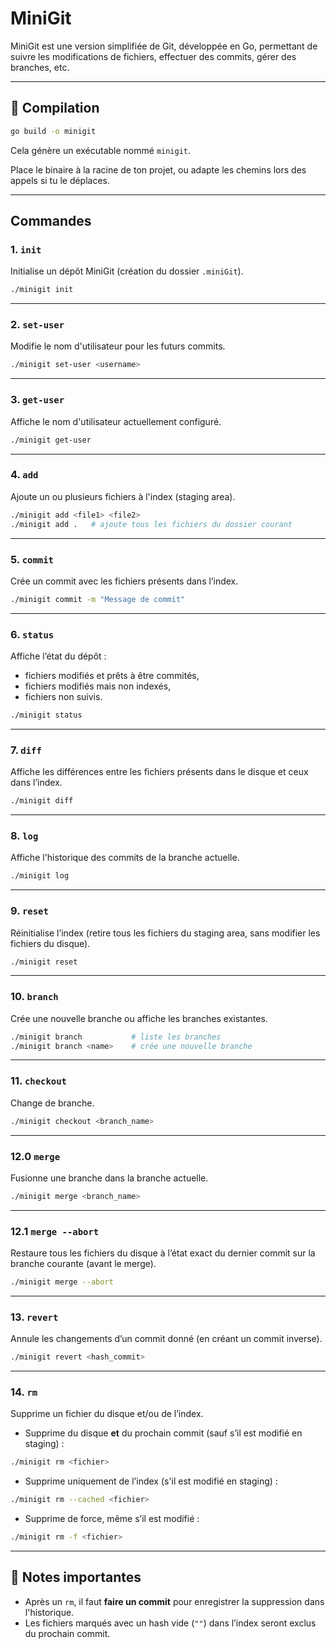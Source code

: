 # MiniGit

MiniGit est une version simplifiée de Git, développée en Go, permettant de suivre les modifications de fichiers, effectuer des commits, gérer des branches, etc.

---

## 🔧 Compilation

```bash
go build -o minigit
```

Cela génère un exécutable nommé `minigit`.

Place le binaire à la racine de ton projet, ou adapte les chemins lors des appels si tu le déplaces.

---

## Commandes

### 1. `init`

Initialise un dépôt MiniGit (création du dossier `.miniGit`).

```bash
./minigit init
```

---

### 2. `set-user`

Modifie le nom d'utilisateur pour les futurs commits.

```bash
./minigit set-user <username>
```

---

### 3. `get-user`

Affiche le nom d'utilisateur actuellement configuré.

```bash
./minigit get-user
```

---

### 4. `add`

Ajoute un ou plusieurs fichiers à l'index (staging area).

```bash
./minigit add <file1> <file2>
./minigit add .   # ajoute tous les fichiers du dossier courant
```

---

### 5. `commit`

Crée un commit avec les fichiers présents dans l’index.

```bash
./minigit commit -m "Message de commit"
```

---

### 6. `status`

Affiche l’état du dépôt :
- fichiers modifiés et prêts à être commités,
- fichiers modifiés mais non indexés,
- fichiers non suivis.

```bash
./minigit status
```

---

### 7. `diff`

Affiche les différences entre les fichiers présents dans le disque et ceux dans l’index.

```bash
./minigit diff
```

---

### 8. `log`

Affiche l'historique des commits de la branche actuelle.

```bash
./minigit log
```

---

### 9. `reset`

Réinitialise l’index (retire tous les fichiers du staging area, sans modifier les fichiers du disque).

```bash
./minigit reset
```

---

### 10. `branch`

Crée une nouvelle branche ou affiche les branches existantes.

```bash
./minigit branch           # liste les branches
./minigit branch <name>    # crée une nouvelle branche
```

---

### 11. `checkout`

Change de branche.

```bash
./minigit checkout <branch_name>
```

---

### 12.0 `merge`

Fusionne une branche dans la branche actuelle.

```bash
./minigit merge <branch_name>
```

---

### 12.1 `merge --abort`

Restaure tous les fichiers du disque à l’état exact du dernier commit sur la branche courante (avant le merge).

```bash
./minigit merge --abort
```

---

### 13. `revert`

Annule les changements d’un commit donné (en créant un commit inverse).

```bash
./minigit revert <hash_commit>
```

---

### 14. `rm`

Supprime un fichier du disque et/ou de l’index.

- Supprime du disque **et** du prochain commit (sauf s’il est modifié en staging) :
```bash
./minigit rm <fichier>
```

- Supprime uniquement de l’index (s'il est modifié en staging) :
```bash
./minigit rm --cached <fichier>
```

- Supprime de force, même s’il est modifié :
```bash
./minigit rm -f <fichier>
```

---

## 📌 Notes importantes

- Après un `rm`, il faut **faire un commit** pour enregistrer la suppression dans l'historique.
- Les fichiers marqués avec un hash vide (`""`) dans l’index seront exclus du prochain commit.